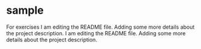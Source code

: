 # sample
For exercises
I am editing the README file. Adding some more details about the project description.
I am editing the README file. Adding some more details about the project description.

